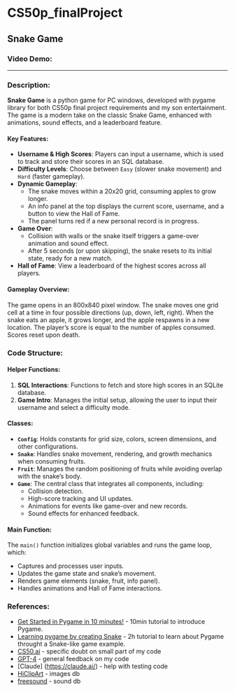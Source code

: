 # CS50p_finalProject
## Snake Game

### Video Demo:  <URL HERE>
- - - -


### Description:
**Snake Game** is a python game for PC windows, developed with pygame library for both CS50p final project requirements and my son entertainment.
The game is a modern take on the classic Snake Game, enhanced with animations, sound effects, and a leaderboard feature.

#### Key Features:
- **Username & High Scores**: Players can input a username, which is used to track and store their scores in an SQL database.
- **Difficulty Levels**: Choose between `Easy` (slower snake movement) and `Hard` (faster gameplay).
- **Dynamic Gameplay**: 
  - The snake moves within a 20x20 grid, consuming apples to grow longer. 
  - An info panel at the top displays the current score, username, and a button to view the Hall of Fame.
  - The panel turns red if a new personal record is in progress.
- **Game Over**: 
  - Collision with walls or the snake itself triggers a game-over animation and sound effect. 
  - After 5 seconds (or upon skipping), the snake resets to its initial state, ready for a new match.
- **Hall of Fame**: View a leaderboard of the highest scores across all players.

#### Gameplay Overview:
The game opens in an 800x840 pixel window. The snake moves one grid cell at a time in four possible directions (up, down, left, right). When the snake eats an apple, it grows longer, and the apple respawns in a new location. The player’s score is equal to the number of apples consumed. Scores reset upon death.


### Code Structure:

#### **Helper Functions**:
1. **SQL Interactions**: Functions to fetch and store high scores in an SQLite database.
2. **Game Intro**: Manages the initial setup, allowing the user to input their username and select a difficulty mode.

#### **Classes**:
- **`Config`**: Holds constants for grid size, colors, screen dimensions, and other configurations.
- **`Snake`**: Handles snake movement, rendering, and growth mechanics when consuming fruits.
- **`Fruit`**: Manages the random positioning of fruits while avoiding overlap with the snake’s body.
- **`Game`**: The central class that integrates all components, including:
  - Collision detection.
  - High-score tracking and UI updates.
  - Animations for events like game-over and new records.
  - Sound effects for enhanced feedback.

#### **Main Function**:
The `main()` function initializes global variables and runs the game loop, which:
- Captures and processes user inputs.
- Updates the game state and snake’s movement.
- Renders game elements (snake, fruit, info panel).
- Handles animations and Hall of Fame interactions.


### References:
- [Get Started in Pygame in 10 minutes!](https://youtube.com/watch?v=y9VG3Pztok8) - 10min tutorial to introduce Pygame.
- [Learning pygame by creating Snake](https://youtube.com/watch?v=y9VG3Pztok8) - 2h tutorial to learn about Pygame throught a Snake-like game example.
- [CS50.ai](https://cs50.ai/chat) - specific doubt on small part of my code
- [GPT-4](https://chat.openai.com) - general feedback on my code 
- [Claude] (https://claude.ai/) - help with testing code
- [HiClipArt](https://www.hiclipart.com) - images db 
- [freesound](https://freesound.org/) - sound db